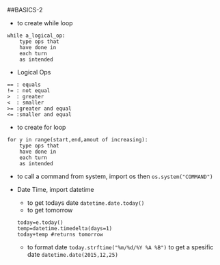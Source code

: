 ##BASICS-2

* to create while loop    
```
while a_logical_op:
	type ops that 
	have done in
	each turn
	as intended
```
* Logical Ops
```
== : equals
!= : not equal
>  : greater
<  : smaller
>= :greater and equal
<= :smaller and equal
```
* to create for loop
```
for y in range(start,end,amout of increasing):
	type ops that 
	have done in
	each turn
	as intended

```
* to call a command from system, import os then `os.system("COMMAND")`   
* Date Time, import datetime 
	* to get todays date `datetime.date.today()`
	* to get tomorrow 

	```
	today=e.today()
 	temp=datetime.timedelta(days=1)
 	today+temp #returns tomorrow
	```
	* to format date `today.strftime("%m/%d/%Y %A %B")`
	to get a spesific date `datetime.date(2015,12,25)`
